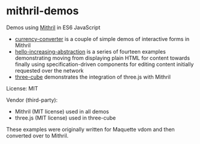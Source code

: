 # mithril-demos
Demos using [Mithril](https://mithril.js.org/) in ES6 JavaScript

* [currency-converter](./currency-converter) is a couple of simple demos of interactive forms in Mithril
* [hello-increasing-abstraction](./hello-increasing-abstraction) is a series of fourteen examples demonstrating moving from displaying plain HTML for content towards finally using specification-driven components for editing content initially requested over the network
* [three-cube](./three-cube) demonstrates the integration of three.js with Mithril

License: MIT

Vendor (third-party):

* Mithril (MIT license) used in all demos
* three.js (MIT license) used in three-cube

These examples were originally written for Maquette vdom and then converted over to Mithril.
